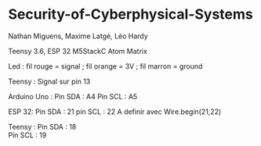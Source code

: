 # Security-of-Cyberphysical-Systems

Nathan Miguens, Maxime Latgé, Léo Hardy

Teensy 3.6, ESP 32 M5StackC Atom Matrix

Led : fil rouge = signal ; fil orange = 3V ; fil marron = ground

Teensy : Signal sur pin 13

Arduino Uno :
Pin SDA : A4
Pin SCL : A5

ESP 32:
Pin SDA : 21
pin SCL : 22
A definir avec Wire.begin(21,22)

Teensy :
Pin SDA : 18  
Pin SCL : 19
